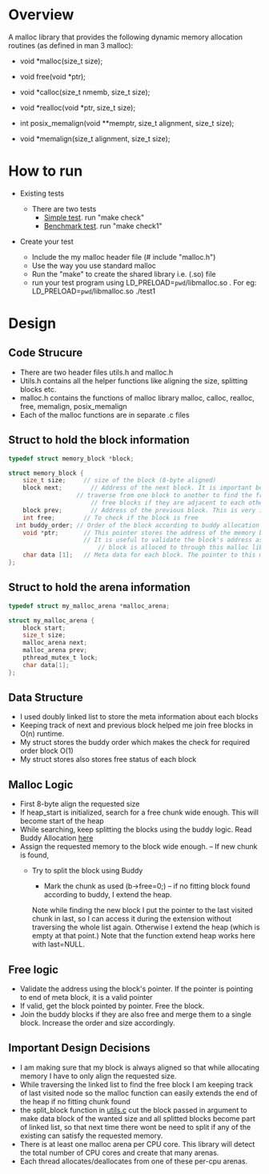 # Overview
 A malloc library that provides the following dynamic memory allocation routines (as defined in man 3 malloc):

- void *malloc(size_t size);
- void free(void *ptr);
- void *calloc(size_t nmemb, size_t size);
- void *realloc(void *ptr, size_t size);

- int posix_memalign(void **memptr, size_t alignment, size_t size);
- void *memalign(size_t alignment, size_t size);

# How to run
- Existing tests
  - There are two tests
      - [Simple test](test1.c). run "make check"
      - [Benchmark test](t-test1.c). run "make check1"

- Create your test
  - Include the my malloc header file (# include "malloc.h")
  - Use the way you use standard malloc
  - Run the "make" to create the shared library i.e. (.so) file
  - run your test program using LD_PRELOAD=`pwd`/libmalloc.so <your output file>. For eg: LD_PRELOAD=`pwd`/libmalloc.so ./test1

# Design
## Code Strucure
- There are two header files utils.h and malloc.h
- Utils.h contains all the helper functions like aligning the size, splitting blocks etc.
- malloc.h contains the functions of malloc library malloc, calloc, realloc, free, memalign, posix_memalign
- Each of the malloc functions are in separate .c files

## Struct to hold the block information
```c
typedef struct memory_block *block;

struct memory_block {
	size_t size;     // size of the block (8-byte aligned)
	block next;  	   // Address of the next block. It is important because we want to
              	   // traverse from one block to another to find the free block and also join the
            		   // free blocks if they are adjacent to each other to decrease fregmentation
	block prev; 	   // Address of the previous block. This is very important during free to combine adjacent free blocks
	int free; 	     // To check if the block is free
  int buddy_order; // Order of the block according to buddy allocation
	void *ptr; 	     // This pointer stores the address of the memory block's data i.e. end of block's address.
           		     // It is useful to validate the block's address as it tells us that the
			             // block is alloced to through this malloc library.
	char data [1]; 	 // Meta data for each block. The pointer to this mark the end of block.
};
```

## Struct to hold the arena information
```c
typedef struct my_malloc_arena *malloc_arena;

struct my_malloc_arena {
	block start;
	size_t size;
	malloc_arena next;
	malloc_arena prev;
	pthread_mutex_t lock;
	char data[1];
};
```

## Data Structure
- I used doubly linked list to store the meta information about each blocks
- Keeping track of next and previous block helped me join free blocks in O(n) runtime.
- My struct stores the buddy order which makes the check for required order block O(1)
- My struct stores also stores free status of each block

## Malloc Logic
- First 8-byte align the requested size
- If heap_start is initialized, search for a free chunk wide enough. This will become start of the heap
- While searching, keep splitting the blocks using the buddy logic. Read Buddy Allocation [here](https://en.wikipedia.org/wiki/Buddy_memory_allocation)
- Assign the requested memory to the block wide enough.
– If new chunk is found,
  - Try to split the block using Buddy
	- Mark the chunk as used (b->free=0;)
	– if no fitting block found according to buddy, I extend the heap.

	Note while finding the new block I put the pointer to the last visited chunk in
	last, so I can access it during the extension without traversing the whole list
	again. Otherwise I extend the heap (which is empty at that point.)
	Note that the function extend heap works here with last=NULL.

## Free logic
- Validate the address using the block's pointer. If the pointer is pointing to end of meta block, it is a valid pointer
- If valid, get the block pointed by pointer. Free the block.
- Join the buddy blocks if they are also free and merge them to a single block. Increase the order and size accordingly.

## Important Design Decisions
- I am making sure that my block is always aligned so that while allocating memory I have to only align the requested size.
- While traversing the linked list to find the free block I am keeping track of last visited node so the malloc function can easily extends the end of the heap if no fitting chunk found
- the split_block function in [utils.c](utils.c) cut the block passed in argument to make data block of the wanted size and all splitted blocks become part of linked list, so that next time there wont be need to split if any of the existing can satisfy the requested memory.
- There is at least one malloc arena per CPU core. This library will detect the total number of CPU cores and create that many arenas.
- Each thread allocates/deallocates from one of these per-cpu arenas.
